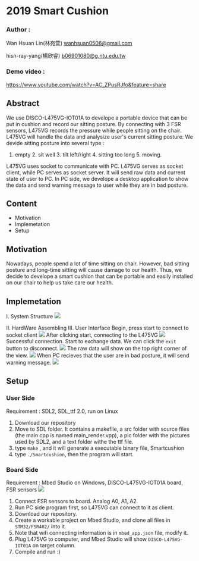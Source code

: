 # 2019 Smart Cushion
### Author : 
Wan Hsuan Lin(林宛萱) wanhsuan0506@gmail.com

hisn-ray-yang(楊欣睿) b06901080@g.ntu.edu.tw
### Demo video : 
https://www.youtube.com/watch?v=AC_ZPusRJfo&feature=share
## 
## Abstract
We use DISCO-L475VG-IOT01A to develope a portable device that can be put in cushion and record our sitting posture. By connecting with 3 FSR sensors, L475VG records the pressure while people sitting on the chair. L475VG will handle the data and analysize user's current sitting posture. 
We devide sitting posture into several type :
1. empty 2. sit well 3. tilt left/right 4. sitting too long 5. moving.
 
L475VG uses socket to communicate with PC. L475VG serves as socket client, while PC serves as socket server. It will send raw data and current state of user to PC. In PC side, we develope a desktop application to show the data and send warning message to user while they are in bad posture.


## Content
* Motivation
* Implemetation
* Setup

## Motivation
Nowadays, people spend a lot of time sitting on chair. However, bad sitting posture and long-time sitting will cause damage to our health. Thus, we decide to develope a smart cushion that can be portable and easily installed on our chair to help us take care our health.  


## Implemetation
I. System Structure
![](https://i.imgur.com/J2QPdSt.png)

II. HardWare Assembling
III. User Interface
Begin, press start to connect to socket client
![](https://i.imgur.com/DZcJnsd.png)
After clicking start, connecting to the L475VG
![](https://i.imgur.com/M0M4mAX.png)
Successful connection. Start to exchange data. We can click the `exit` button to disconnect.
![](https://i.imgur.com/IpDMvQe.png)
The raw data will show on the top right corner of the view.
![](https://i.imgur.com/O3AkyfR.png)
When PC recieves that the user are in bad posture, it will send warning message.
![](https://i.imgur.com/9Wtxl41.png)


## Setup
### User Side
Requirement : SDL2, SDL_ttf 2.0, run on Linux
1. Download our repository
2. Move to SDL folder. It contains a makefile, a src folder with source files (the main cpp is named main_render.vpp), a pic folder with the pictures used by SDL2, and a text folder withe the ttf file.
3. type `make`  , and it will generate a executable binary file, Smartcushion
5. type `./Smartcushion`, then the program will start.

### Board Side
Requirement : Mbed Studio on Windows, DISCO-L475VG-IOT01A board, FSR sensors
![](https://i.imgur.com/vCISh2l.png)
1. Connect FSR sensors to board. Analog A0, A1, A2.
2. Run PC side program first, so L475VG can connect to it as client.
3. Download our repository.
4. Create a workable project on Mbed Studio, and clone all files in `STM32/FSR402/` into it.
5. Note that wifi connecting information is in `mbed_app.json` file, modify it.
6. Plug L475VG to computer, and Mbed Studio will show `DISCO-L475VG-IOT01A` on target column.
7. Compile and run :)

